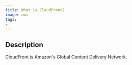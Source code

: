 ```yaml
---
title: What is CloudFront?
image: aws
tags:
-
---
```

## Description

CloudFront is Amazon's Global Content Delivery Network.